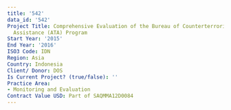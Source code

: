 ```yaml
---
title: '542'
data_id: '542'
Project Title: Comprehensive Evaluation of the Bureau of Counterterrorism (CT) Antiterrorism
  Assistance (ATA) Program
Start Year: '2015'
End Year: '2016'
ISO3 Code: IDN
Region: Asia
Country: Indonesia
Client/ Donor: DOS
Is Current Project? (true/false): ''
Practice Area:
- Monitoring and Evaluation
Contract Value USD: Part of SAQMMA12D0084
---
```


